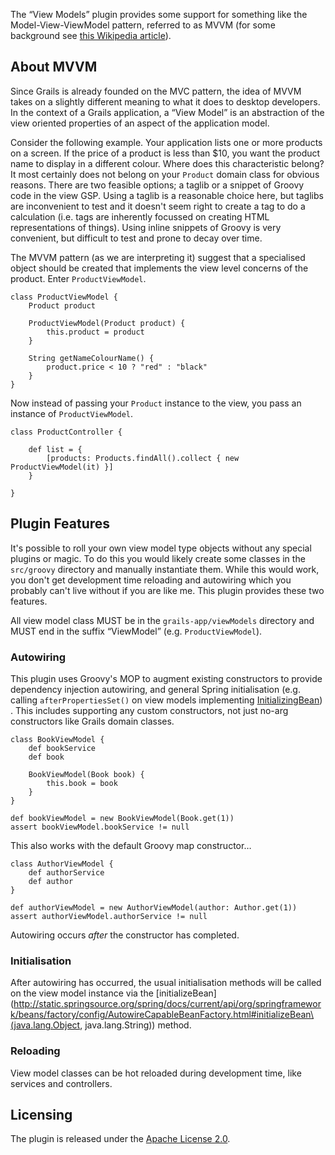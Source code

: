 The “View Models” plugin provides some support for something like the Model-View-ViewModel pattern, referred to as MVVM (for some background see [this Wikipedia article](http://en.wikipedia.org/wiki/Model_View_ViewModel)).

## About MVVM

Since Grails is already founded on the MVC pattern, the idea of MVVM takes on a slightly different meaning to what it does to desktop developers. In the context of a Grails application, a “View Model” is an abstraction of the view oriented properties of an aspect of the application model.

Consider the following example. Your application lists one or more products on a screen. If the price of a product is less than $10, you want the product name to display in a different colour. Where does this characteristic belong? It most certainly does not belong on your `Product` domain class for obvious reasons. There are two feasible options; a taglib or a snippet of Groovy code in the view GSP. Using a taglib is a reasonable choice here, but taglibs are inconvenient to test and it doesn't seem right to create a tag to do a calculation (i.e. tags are inherently focussed on creating HTML representations of things). Using inline snippets of Groovy is very convenient, but difficult to test and prone to decay over time.

The MVVM pattern (as we are interpreting it) suggest that a specialised object should be created that implements the view level concerns of the product. Enter `ProductViewModel`.

    class ProductViewModel {
        Product product
        
        ProductViewModel(Product product) {
            this.product = product
        }
        
        String getNameColourName() {
            product.price < 10 ? "red" : "black"
        }
    }

Now instead of passing your `Product` instance to the view, you pass an instance of `ProductViewModel`.

    class ProductController {
        
        def list = {
            [products: Products.findAll().collect { new ProductViewModel(it) }]
        }
        
    }

## Plugin Features

It's possible to roll your own view model type objects without any special plugins or magic. To do this you would likely create some classes in the `src/groovy` directory and manually instantiate them. While this would work, you don't get development time reloading and autowiring which you probably can't live without if you are like me. This plugin provides these two features.

All view model class MUST be in the `grails-app/viewModels` directory and MUST end in the suffix “ViewModel” (e.g. `ProductViewModel`).

### Autowiring

This plugin uses Groovy's MOP to augment existing constructors to provide dependency injection autowiring, and general Spring initialisation (e.g. calling `afterPropertiesSet()` on view models implementing [InitializingBean](http://static.springsource.org/spring/docs/2.5.x/api/org/springframework/beans/factory/InitializingBean.html)) . This includes supporting any custom constructors, not just no-arg constructors like Grails domain classes.

    class BookViewModel {
        def bookService
        def book
        
        BookViewModel(Book book) {
            this.book = book
        }
    }
    
    def bookViewModel = new BookViewModel(Book.get(1))
    assert bookViewModel.bookService != null

This also works with the default Groovy map constructor…

    class AuthorViewModel {
        def authorService
        def author
    }
    
    def authorViewModel = new AuthorViewModel(author: Author.get(1))
    assert authorViewModel.authorService != null

Autowiring occurs *after* the constructor has completed.

### Initialisation

After autowiring has occurred, the usual initialisation methods will be called on the view model instance via the [initializeBean](http://static.springsource.org/spring/docs/current/api/org/springframework/beans/factory/config/AutowireCapableBeanFactory.html#initializeBean\(java.lang.Object, java.lang.String\)) method.

### Reloading

View model classes can be hot reloaded during development time, like services and controllers.

## Licensing

The plugin is released under the [Apache License 2.0](http://www.apache.org/licenses/LICENSE-2.0.html "Apache License, Version 2.0 - The Apache Software Foundation").
    